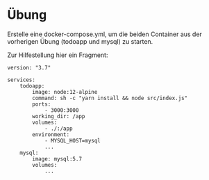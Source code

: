 # Übung

Erstelle eine docker-compose.yml, um die beiden Container aus der vorherigen Übung (todoapp und mysql) zu starten.

Zur Hilfestellung hier ein Fragment:
```
version: "3.7"

services:
    todoapp:
        image: node:12-alpine
        command: sh -c "yarn install && node src/index.js"
        ports:
            - 3000:3000
        working_dir: /app
        volumes:
            - ./:/app
        environment:
            - MYSQL_HOST=mysql
            ...
    mysql:
        image: mysql:5.7
        volumes:
            ...
```
